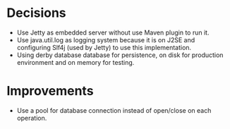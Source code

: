 # Decisions
- Use Jetty as embedded server without use Maven plugin to run it.
- Use java.util.log as logging system because it is on J2SE and configuring Slf4j (used by Jetty) to use this implementation.
- Using derby database database for persistence, on disk for production environment and on memory for testing.
# Improvements
- Use a pool for database connection instead of open/close on each operation.